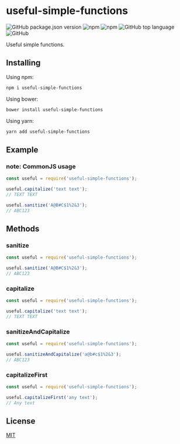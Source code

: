 # useful-simple-functions

![GitHub package.json version](https://img.shields.io/github/package-json/v/abraaopinto/useful-simple-functions?style=plastic)
![npm](https://img.shields.io/npm/v/useful-simple-functions?style=plastic)
![npm](https://img.shields.io/npm/dw/useful-simple-functions?style=plastic)
![GitHub top language](https://img.shields.io/github/languages/top/abraaopinto/useful-simple-functions?style=plastic)
![GitHub](https://img.shields.io/github/license/abraaopinto/useful-simple-functions?style=plastic)

Useful simple functions.

## Installing

Using npm:
```bash
npm i useful-simple-functions
```
Using bower:
```bash
bower install useful-simple-functions
```
Using yarn:

```bash
yarn add useful-simple-functions
```

## Example

### note: CommonJS usage

```js
const useful = require('useful-simple-functions');

useful.capitalize('text text');
// TEXT TEXT

useful.sanitize('A@B#C$1%2&3');
// ABC123
```
## Methods

### sanitize

```js
const useful = require('useful-simple-functions');

useful.sanitize('A@B#C$1%2&3');
// ABC123
```

### capitalize

```js
const useful = require('useful-simple-functions');

useful.capitalize('text text');
// TEXT TEXT
```

### sanitizeAndCapitalize

```js
const useful = require('useful-simple-functions');

useful.sanitizeAndCapitalize('a@b#c$1%2&3');
// ABC123
```

### capitalizeFirst

```js
const useful = require('useful-simple-functions');

useful.capitalizeFirst('any text');
// Any text
```

## License

[MIT](LICENSE)